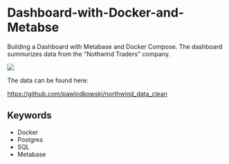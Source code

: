 # Dashboard-with-Docker-and-Metabse

Building a Dashboard with Metabase and Docker Compose. The dashboard summurizes data from the "Nothwind Traders" company.

![](dashboard.gif)

The data can be found here:

https://github.com/pawlodkowski/northwind_data_clean

## Keywords
- Docker
- Postgres
- SQL
- Metabase
